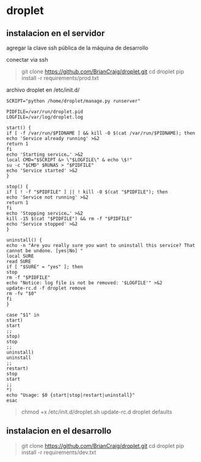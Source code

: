 # droplet

instalacion en el servidor  
-------------  

agregar la clave ssh pública de la máquina de desarrollo  

conectar via ssh  

> git clone https://github.com/BrianCraig/droplet.git
> cd droplet
> pip install -r requirements/prod.txt



archivo droplet en /etc/init.d/

	SCRIPT="python /home/droplet/manage.py runserver"
	 
	PIDFILE=/var/run/droplet.pid
	LOGFILE=/var/log/droplet.log
	 
	start() {
	if [ -f /var/run/$PIDNAME ] && kill -0 $(cat /var/run/$PIDNAME); then
	echo 'Service already running' >&2
	return 1
	fi
	echo 'Starting service…' >&2
	local CMD="$SCRIPT &> \"$LOGFILE\" & echo \$!"
	su -c "$CMD" $RUNAS > "$PIDFILE"
	echo 'Service started' >&2
	}
	 
	stop() {
	if [ ! -f "$PIDFILE" ] || ! kill -0 $(cat "$PIDFILE"); then
	echo 'Service not running' >&2
	return 1
	fi
	echo 'Stopping service…' >&2
	kill -15 $(cat "$PIDFILE") && rm -f "$PIDFILE"
	echo 'Service stopped' >&2
	}
	 
	uninstall() {
	echo -n "Are you really sure you want to uninstall this service? That cannot be undone. [yes|No] "
	local SURE
	read SURE
	if [ "$SURE" = "yes" ]; then
	stop
	rm -f "$PIDFILE"
	echo "Notice: log file is not be removed: '$LOGFILE'" >&2
	update-rc.d -f droplet remove
	rm -fv "$0"
	fi
	}
	 
	case "$1" in
	start)
	start
	;;
	stop)
	stop
	;;
	uninstall)
	uninstall
	;;
	restart)
	stop
	start
	;;
	*)
	echo "Usage: $0 {start|stop|restart|uninstall}"
	esac 

> chmod +x /etc/init.d/droplet.sh
> update-rc.d droplet defaults

instalacion en el desarrollo  
-------------  


> git clone https://github.com/BrianCraig/droplet.git
> cd droplet
> pip install -r requirements/dev.txt







